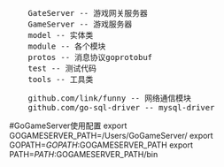 <pre>
	GateServer -- 游戏网关服务器
	GameServer -- 游戏服务器
	model -- 实体类
	module -- 各个模块
	protos -- 消息协议goprotobuf
	test -- 测试代码
	tools -- 工具类
</pre>

<pre>
	github.com/link/funny -- 网络通信模块
	github.com/go-sql-driver -- mysql-driver
</pre>

#GoGameServer使用配置
export GOGAMESERVER_PATH=/Users/GoGameServer/
export GOPATH=$GOPATH:$GOGAMESERVER_PATH
export PATH=$PATH:$GOGAMESERVER_PATH/bin
